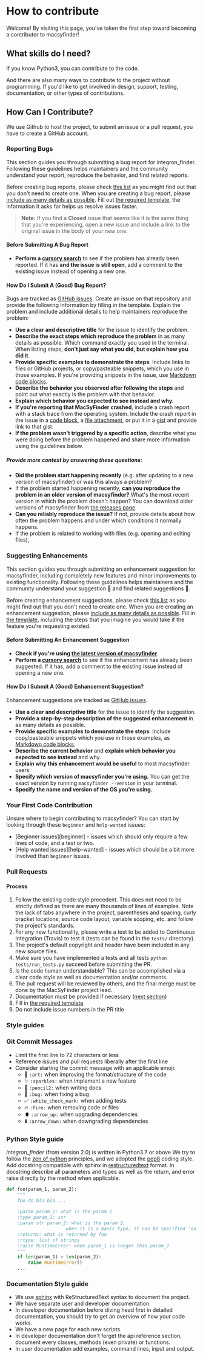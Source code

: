# How to contribute

Welcome! By visiting this page, 
you've taken the first step toward becoming a contributor to macsyfinder!

## What skills do I need?

If you know Python3, you can contribute to the code. 

And there are also many ways to contribute to the project without programming. 
If you'd like to get involved in design, 
support, testing, documentation, or other types of contributions.


## How Can I Contribute?

We use Github to host the project, to submit an issue or a pull request,
you have to create a GitHub account.

### Reporting Bugs

This section guides you through submitting a bug report for integron_finder. 
Following these guidelines helps maintainers and the community understand your report, 
reproduce the behavior, and find related reports.

Before creating bug reports, please check [this list](#before-submitting-a-bug-report) 
as you might find out that you don't need to create one.
When you are creating a bug report, please 
[include as many details as possible](#how-do-i-submit-a-good-bug-report). 
Fill out [the required template](.github/ISSUE_TEMPLATE.md), the information it asks for helps us resolve issues faster.

> **Note:**
> If you find a **Closed** issue that seems like it is the same thing that you're experiencing, 
> open a new issue and include a link to the original issue in the body of your new one.

#### Before Submitting A Bug Report

* **Perform a [cursory search](https://github.com/gem-pasteur/macsyfinder/issues?q=is%3Aopen+is%3Aissue+label%3Abug)** 
to see if the problem has already been reported. 
If it has **and the issue is still open**, add a comment to the existing issue instead of opening a new one.


#### How Do I Submit A (Good) Bug Report?

Bugs are tracked as [GitHub issues](https://guides.github.com/features/issues/). 
Create an issue on that repository and provide the following information by filling in the template.
Explain the problem and include additional details to help maintainers reproduce the problem:

* **Use a clear and descriptive title** for the issue to identify the problem.
* **Describe the exact steps which reproduce the problem** in as many details as possible. 
  Which command exactly you used in the terminal. 
  When listing steps, **don't just say what you did, but explain how you did it**. 
* **Provide specific examples to demonstrate the steps**. 
  Include links to files or GitHub projects, or copy/pasteable snippets, which you use in those examples. 
  If you're providing snippets in the issue, use [Markdown code blocks](https://help.github.com/articles/markdown-basics/#multiple-lines).
* **Describe the behavior you observed after following the steps** and point out what exactly is the problem with that behavior.
* **Explain which behavior you expected to see instead and why.**
* **If you're reporting that MacSyFinder crashed**, 
  include a crash report with a stack trace from the operating system. 
  Include the crash report in the issue in a [code block](https://help.github.com/articles/markdown-basics/#multiple-lines), 
  a [file attachment](https://help.github.com/articles/file-attachments-on-issues-and-pull-requests/), 
  or put it in a [gist](https://gist.github.com/) and provide link to that gist.
* **If the problem wasn't triggered by a specific action**, describe what you were doing before the problem happened 
  and share more information using the guidelines below.

##### Provide more context by answering these questions:

* **Did the problem start happening recently** (e.g. after updating to a new version of macsyfinder) or was this always a problem?
* If the problem started happening recently, **can you reproduce the problem in an older version of macsyfinder?** 
  What's the most recent version in which the problem doesn't happen? You can download older versions of macsyfinder from 
  [the releases page](https://github.com/gem-pasteur/macsyfinder/releases).
* **Can you reliably reproduce the issue?** If not, provide details about how often the problem happens and under which conditions it normally happens.
* If the problem is related to working with files (e.g. opening and editing files), 

### Suggesting Enhancements

This section guides you through submitting an enhancement suggestion for macsyfinder, 
including completely new features and minor improvements to existing functionality. 
Following these guidelines helps maintainers and the community understand your suggestion :pencil: 
and find related suggestions :mag_right:.

Before creating enhancement suggestions, please check [this list](#before-submitting-an-enhancement-suggestion) 
as you might find out that you don't need to create one. 
When you are creating an enhancement suggestion, please [include as many details as possible](#how-do-i-submit-a-good-enhancement-suggestion). 
Fill in [the template](.github/ISSUE_TEMPLATE.md), including the steps that you imagine you would take if the feature you're requesting existed.

#### Before Submitting An Enhancement Suggestion

* **Check if you're using [the latest version of macsyfinder](https://github.com/gem-pasteur/macsyfinder/releases)**.
* **Perform a [cursory search](https://github.com/gem-pasteur/macsyfinder/issues?q=is%3Aopen+is%3Aissue+label%3Aenhancement)** 
  to see if the enhancement has already been suggested. 
  If it has, add a comment to the existing issue instead of opening a new one.

#### How Do I Submit A (Good) Enhancement Suggestion?

Enhancement suggestions are tracked as [GitHub issues](https://guides.github.com/features/issues/). 

* **Use a clear and descriptive title** for the issue to identify the suggestion.
* **Provide a step-by-step description of the suggested enhancement** in as many details as possible.
* **Provide specific examples to demonstrate the steps**. 
  Include copy/pasteable snippets which you use in those examples, as [Markdown code blocks](https://help.github.com/articles/markdown-basics/#multiple-lines).
* **Describe the current behavior** and **explain which behavior you expected to see instead** and why.
* **Explain why this enhancement would be useful** to most macsyfinder users.
* **Specify which version of macsyfinder you're using.** You can get the exact version by running `macsyfinder --version` in your terminal.
* **Specify the name and version of the OS you're using.**

### Your First Code Contribution

Unsure where to begin contributing to macsyfinder? You can start by looking through these `beginner` and `help-wanted` issues:

* [Beginner issues][beginner] - issues which should only require a few lines of code, and a test or two.
* [Help wanted issues][help-wanted] - issues which should be a bit more involved than `beginner` issues.

### Pull Requests

#### Process

1. Follow the existing code style precedent. This does not need to be strictly
   defined as there are many thousands of lines of examples. Note the lack
   of tabs anywhere in the project, parentheses and spacing, curly bracket
   locations, source code layout, variable scoping, etc. and follow the
   project's standards.
2. For any new functionality, please write a test to be added to Continuous
   Integration (Travis) to test it (tests can be found in the `tests/`
   directory).
3. The project's default copyright and header have been included in any new
   source files.
4. Make sure you have implemented a tests and all tests `python tests/run_tests.py`
   succeed before submitting the PR.
5. Is the code human understandable? This can be accomplished via a clear code
   style as well as documentation and/or comments.
6. The pull request will be reviewed by others, and the final merge must be
   done by the MacSyFinder project lead.
7. Documentation must be provided if necessary ([next section](#documentation-style-guide))
8. Fill in [the required template](.github/PULL_REQUEST_TEMPLATE.md)
9. Do not include issue numbers in the PR title

### Style guides

### Git Commit Messages

* Limit the first line to 72 characters or less
* Reference issues and pull requests liberally after the first line
* Consider starting the commit message with an applicable emoji:
    * :art: `:art:` when improving the format/structure of the code
    * :sparkles: `:sparkles:` when implement a new feature
    * :memo: `:pencil2:` when writing docs
    * :bug: `:bug:` when fixing a bug
    * :white_check_mark: `:white_check_mark:` when adding tests
    * :fire: `:fire:` when removing code or files
    * :arrow_up: `:arrow_up:` when upgrading dependencies
    * :arrow_down: `:arrow_down:` when downgrading dependencies


### Python Style guide

*integron_finder* (from version 2.0) is written in Python3.7 or above
We try to follow the [zen of python](https://www.python.org/dev/peps/pep-0020/) principles, 
and we adopted the [pep8](https://www.python.org/dev/peps/pep-0008/) coding style.
Add docstring compatible with sphinx in [restructuredtext]() format.
In docstring describe all parameters and types as well as the return, and error raise
 directly by the method when applicable.

```python
def foo(param_1, param_2):
    """
    foo do bla bla ...
    
    :param param_1: what is the param 1
    :type param_1: str
    :param str param_2: what is the param 2, 
                      when it is a basic type, it can be specified "on line"
    :returns: what is returned by foo
    :rtype: list of strings 
    :raise RuntimeError: when param_1 is longer than param_2
    """
    if len(param_1) > len(param_2):
        raise RuntimeError()
    ...
```

### Documentation Style guide

* We use [sphinx](http://www.sphinx-doc.org/en/stable/) with ReStructuredText syntax to document the project.
* We have separate user and developer documentation.
* In developer documentation before diving head first in detailed documentation,
  you should try to get an overview of how your code works.
* We have a new page for each new scripts.
* In developer documentation don't forget the api reference section,
  document every classes, methods (even private) or functions.
* In user documentation add examples, command lines, input and output.

